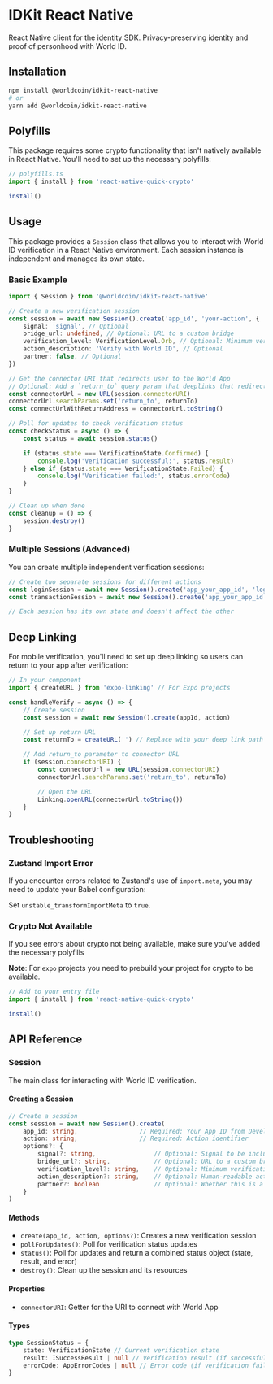 # IDKit React Native

React Native client for the identity SDK. Privacy-preserving identity and proof of personhood with World ID.

## Installation

```bash
npm install @worldcoin/idkit-react-native
# or
yarn add @worldcoin/idkit-react-native
```

## Polyfills

This package requires some crypto functionality that isn't natively available in React Native. You'll need to set up the necessary polyfills:

```javascript
// polyfills.ts
import { install } from 'react-native-quick-crypto'

install()
```

## Usage

This package provides a `Session` class that allows you to interact with World ID verification in a React Native environment. Each session instance is independent and manages its own state.

### Basic Example

```typescript
import { Session } from '@worldcoin/idkit-react-native'

// Create a new verification session
const session = await new Session().create('app_id', 'your-action', {
	signal: 'signal', // Optional
	bridge_url: undefined, // Optional: URL to a custom bridge
	verification_level: VerificationLevel.Orb, // Optional: Minimum verification level
	action_description: 'Verify with World ID', // Optional
	partner: false, // Optional
})

// Get the connector URI that redirects user to the World App
// Optional: Add a `return_to` query param that deeplinks that redirects back to the app
const connectorUrl = new URL(session.connectorURI)
connectorUrl.searchParams.set('return_to', returnTo)
const connectUrlWithReturnAddress = connectorUrl.toString()

// Poll for updates to check verification status
const checkStatus = async () => {
	const status = await session.status()

	if (status.state === VerificationState.Confirmed) {
		console.log('Verification successful:', status.result)
	} else if (status.state === VerificationState.Failed) {
		console.log('Verification failed:', status.errorCode)
	}
}

// Clean up when done
const cleanup = () => {
	session.destroy()
}
```

### Multiple Sessions (Advanced)

You can create multiple independent verification sessions:

```typescript
// Create two separate sessions for different actions
const loginSession = await new Session().create('app_your_app_id', 'login')
const transactionSession = await new Session().create('app_your_app_id', 'transaction')

// Each session has its own state and doesn't affect the other
```

## Deep Linking

For mobile verification, you'll need to set up deep linking so users can return to your app after verification:

```typescript
// In your component
import { createURL } from 'expo-linking' // For Expo projects

const handleVerify = async () => {
	// Create session
	const session = await new Session().create(appId, action)

	// Set up return URL
	const returnTo = createURL('') // Replace with your deep link path

	// Add return_to parameter to connector URL
	if (session.connectorURI) {
		const connectorUrl = new URL(session.connectorURI)
		connectorUrl.searchParams.set('return_to', returnTo)

		// Open the URL
		Linking.openURL(connectorUrl.toString())
	}
}
```

## Troubleshooting

### Zustand Import Error

If you encounter errors related to Zustand's use of `import.meta`, you may need to update your Babel configuration:

Set `unstable_transformImportMeta` to `true`.

### Crypto Not Available

If you see errors about crypto not being available, make sure you've added the necessary polyfills

**Note**: For `expo` projects you need to prebuild your project for crypto to be available.

```javascript
// Add to your entry file
import { install } from 'react-native-quick-crypto'

install()
```

## API Reference

### Session

The main class for interacting with World ID verification.

#### Creating a Session

```typescript
// Create a session
const session = await new Session().create(
	app_id: string,                 // Required: Your App ID from Developer Portal
	action: string,                 // Required: Action identifier
	options?: {
		signal?: string,                // Optional: Signal to be included in the proof
		bridge_url?: string,            // Optional: URL to a custom bridge
		verification_level?: string,    // Optional: Minimum verification level
		action_description?: string,    // Optional: Human-readable action description
		partner?: boolean               // Optional: Whether this is a partner app
	}
)
```

#### Methods

-   `create(app_id, action, options?)`: Creates a new verification session
-   `pollForUpdates()`: Poll for verification status updates
-   `status()`: Poll for updates and return a combined status object (state, result, and error)
-   `destroy()`: Clean up the session and its resources

#### Properties

-   `connectorURI`: Getter for the URI to connect with World App

#### Types

```typescript
type SessionStatus = {
	state: VerificationState // Current verification state
	result: ISuccessResult | null // Verification result (if successful)
	errorCode: AppErrorCodes | null // Error code (if verification failed)
}
```
